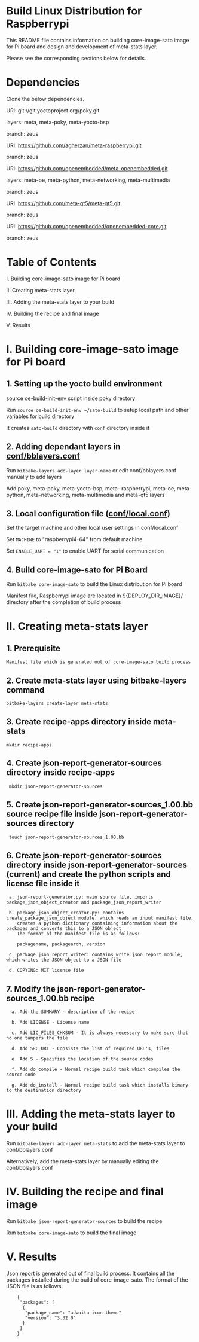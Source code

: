 Build Linux Distribution for Raspberrypi
===========================================

This README file contains information on building core-image-sato image for
Pi board and design and development of meta-stats layer. 

Please see the corresponding sections below for details.

Dependencies
==================================================

  Clone the below dependencies.

  URI: git://git.yoctoproject.org/poky.git
  
  layers: meta, meta-poky, meta-yocto-bsp
  
  branch: zeus
  
  URI: https://github.com/agherzan/meta-raspberrypi.git
  
  branch: zeus
  
  URI: https://github.com/openembedded/meta-openembedded.git
  
  layers: meta-oe, meta-python, meta-networking, meta-multimedia
  
  branch: zeus
  
  URI: https://github.com/meta-qt5/meta-qt5.git
  
  branch: zeus
  
  URI: https://github.com/openembedded/openembedded-core.git
  
  branch: zeus
  
Table of Contents
==============================================

  I. Building core-image-sato image for Pi board
  
  II. Creating meta-stats layer
  
  III. Adding the meta-stats layer to your build
  
  IV. Building the recipe and final image
  
  V. Results
  
# I. Building core-image-sato image for Pi board

## 1. Setting up the yocto build environment

  source [oe-build-init-env](https://www.yoctoproject.org/docs/1.8/ref-manual/ref-manual.html#structure-core-script) script inside poky directory
   
  Run `source oe-build-init-env ~/sato-build` to setup local path
  and other variables for build directory
  
  It creates `sato-build` directory with `conf` directory inside it
  
## 2. Adding dependant layers in [conf/bblayers.conf](https://www.yoctoproject.org/docs/1.8/ref-manual/ref-manual.html#structure-build-conf-bblayers.conf)
  
  Run `bitbake-layers add-layer layer-name`
  or edit conf/bblayers.conf manually to add layers
  
  Add poky, meta-poky, meta-yocto-bsp, meta-
  raspberrypi, meta-oe, meta-python, meta-networking, meta-multimedia
  and meta-qt5 layers
  
## 3. Local configuration file ([conf/local.conf](https://www.yoctoproject.org/docs/1.8/ref-manual/ref-manual.html#structure-build-conf-local.conf))

  Set the target machine and other local user settings in conf/local.conf
  
  Set `MACHINE` to "raspberrypi4-64" from default machine
  
  Set `ENABLE_UART = "1"` to enable UART for serial communication
  
## 4. Build core-image-sato for Pi Board

  Run `bitbake core-image-sato` to build the Linux distribution for Pi board
  
  Manifest file, Raspberrypi image are located in ${DEPLOY_DIR_IMAGE}/ directory
  after the completion of build process
  
# II. Creating meta-stats layer

## 1. Prerequisite

    Manifest file which is generated out of core-image-sato build process

## 2. Create meta-stats layer using bitbake-layers command

    bitbake-layers create-layer meta-stats

## 3. Create recipe-apps directory inside meta-stats

    mkdir recipe-apps

## 4. Create json-report-generator-sources directory inside recipe-apps

     mkdir json-report-generator-sources

## 5. Create json-report-generator-sources_1.00.bb source recipe file inside json-report-generator-sources directory

     touch json-report-generator-sources_1.00.bb

## 6. Create json-report-generator-sources directory inside json-report-generator-sources (current) and create the python scripts and license file inside it 

     a. json-report-generator.py: main source file, imports package_json_object_creator and package_json_report_writer

     b. package_json_object_creator.py: contains create_package_json_object module, which reads an input manifest file,
        creates a python dictionary containing information about the packages and converts this to a JSON object
        The format of the manifest file is as follows:
        
        packagename, packagearch, version
        
     c. package_json_report_writer: contains write_json_report module, which writes the JSON object to a JSON file
            
     d. COPYING: MIT license file
        
## 7. Modify the json-report-generator-sources_1.00.bb recipe

      a. Add the SUMMARY - description of the recipe
      
      b. Add LICENSE - License name
      
      c. Add LIC_FILES_CHKSUM - It is always necessary to make sure that no one tampers the file
      
      d. Add SRC_URI - Consists the list of required URL's, files
      
      e. Add S - Specifies the location of the source codes
      
      f. Add do_compile - Normal recipe build task which compiles the source code
      
      g. Add do_install - Normal recipe build task which installs binary to the destination directory
      
#  III. Adding the meta-stats layer to your build

   Run `bitbake-layers add-layer meta-stats` to add the meta-stats layer to conf/bblayers.conf

   Alternatively, add the meta-stats layer by manually editing the conf/bblayers.conf
   
# IV. Building the recipe and final image

   Run `bitbake json-report-generator-sources` to build the recipe

   Run `bitbake core-image-sato` to build the final image
   
# V. Results

  Json report is generated out of final build process.
  It contains all the packages installed during the build of core-image-sato.
  The format of the JSON file is as follows:
        
        {
         "packages": [
          {
           "package_name": "adwaita-icon-theme"
           "version": "3.32.0"
          }
         ]
        }
